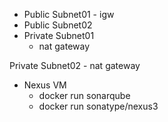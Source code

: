 

- Public Subnet01 - igw  
- Public Subnet02  
- Private Subnet01
    - nat gateway

Private Subnet02
    - nat gateway


- Nexus VM
    - docker run sonarqube
    - docker run sonatype/nexus3
